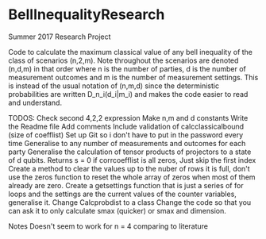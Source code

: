 # BellInequalityResearch
Summer 2017 Research Project

Code to calculate the maximum classical value of any bell inequality of the class of scenarios (n,2,m). Note throughout the scenarios are denoted (n,d,m) in that order where n is the number of parties, d is the number of measurement outcomes and m is the number of measurement settings. This is instead of the usual notation of (n,m,d) since the deterministic probabilities are written D_n_i(d_i|m_i) and makes the code easier to read and understand.

TODOS:
Check second 4,2,2 expression
Make n,m and d constants
Write the Readme file
Add comments
Include validation of calcclassicalbound (size of coefflist)
Set up Git so i don't have to put in the password every time
Generalise to any number of measurements and outcomes for each party
Generalise the calculation of tensor products of projectors to a state of d qubits.
Returns s = 0 if corrcoefflist is all zeros, Just skip the first index
Create a method to clear the values up to the nuber of rows it is full, don't use the zeros function to reset the whole array of zeros when most of them already are zero.
Create a getsettings function that is just a series of for loops and the settings are the current values of the counter variables, generalise it.
Change Calcprobdist to a class
Change the code so that you can ask it to only calculate smax (quicker) or smax and dimension.

Notes
Doesn't seem to work for n = 4 comparing to literature
